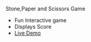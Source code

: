 Stone,Paper and Scissors Game
- Fun Interactive game
- Displays Score
- [Live Demo](https://thunderrohannn.github.io/rock-paper-scissors/)
